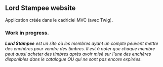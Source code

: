 ## Lord Stampee website

Application créée dans le cadriciel MVC (avec Twig).

### Work in progress.

***Lord Stampee*** *est un site où les membres ayant un compte peuvent mettre des enchères pour vendre des timbres. Il est à noter que chaque membre peut aussi acheter des timbres après avoir misé sur l'une des enchères disponibles dans le catalogue OU qui ne sont pas encore expirées.*